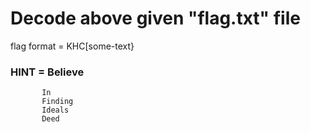 # Decode above given "flag.txt" file
flag format = KHC[some-text}

### HINT = Believe
           In
           Finding
           Ideals
           Deed 
           
